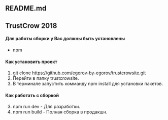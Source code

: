 README.md
------------------------------------
## TrustCrow 2018

#### Для работы сборки у Вас должны быть установлены
* npm
#### Как установить проект
1. git clone https://github.com/egorov-by-egorov/trustcrowsite.git
2. Перейти в папку trustcrowsite.
3. В терминале запустить комманду npm install для установки пакетов.
#### Как работать с сборкой
3. npm run dev - Для разработки.
4. npm run build - Полная сборка в продакшн.